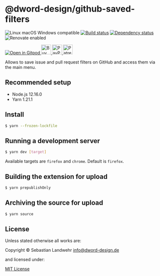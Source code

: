 <!-- TITLE/ -->
# @dword-design/github-saved-filters
<!-- /TITLE -->

<!-- BADGES/ -->
![Linux macOS Windows compatible](https://img.shields.io/badge/os-linux%20%7C%C2%A0macos%20%7C%C2%A0windows-blue)
[![Build status](https://github.com/dword-design/github-saved-filters/workflows/build/badge.svg)](https://github.com/dword-design/github-saved-filters/actions)
[![Dependency status](https://img.shields.io/david/dword-design/github-saved-filters)](https://david-dm.org/dword-design/github-saved-filters)
![Renovate enabled](https://img.shields.io/badge/renovate-enabled-brightgreen)

<a href="https://gitpod.io/#https://github.com/dword-design/bar">
  <img src="https://gitpod.io/button/open-in-gitpod.svg" alt="Open in Gitpod">
</a><a href="https://www.buymeacoffee.com/dword">
  <img
    src="https://www.buymeacoffee.com/assets/img/guidelines/download-assets-sm-2.svg"
    alt="Buy Me a Coffee"
    height="32"
  >
</a><a href="https://paypal.me/SebastianLandwehr">
  <img
    src="https://dword-design.de/images/paypal.svg"
    alt="PayPal"
    height="32"
  >
</a><a href="https://www.patreon.com/dworddesign">
  <img
    src="https://dword-design.de/images/patreon.svg"
    alt="Patreon"
    height="32"
  >
</a>
<!-- /BADGES -->

<!-- DESCRIPTION/ -->
Allows to save issue and pull request filters on GitHub and access them via the main menu.
<!-- /DESCRIPTION -->

<!-- INSTALL/ -->
## Recommended setup
* Node.js 12.16.0
* Yarn 1.21.1

## Install
```bash
$ yarn --frozen-lockfile
```

## Running a development server
```bash
$ yarn dev [target]
```
Available targets are `firefox` and `chrome`. Default is `firefox`.

## Building the extension for upload
```bash
$ yarn prepublishOnly
```

## Archiving the source for upload
```bash
$ yarn source
```
<!-- /INSTALL -->

<!-- LICENSE/ -->
## License

Unless stated otherwise all works are:

Copyright &copy; Sebastian Landwehr <info@dword-design.de>

and licensed under:

[MIT License](https://opensource.org/licenses/MIT)
<!-- /LICENSE -->
